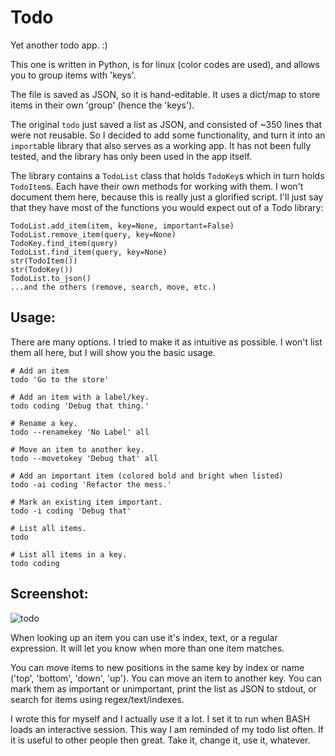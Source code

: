 Todo
====

Yet another todo app. :)

This one is written in Python, is for linux (color codes are used), and
allows you to group items with 'keys'.

The file is saved as JSON, so it is hand-editable. It uses a dict/map to store
items in their own 'group' (hence the 'keys').

The original `todo` just saved a list as JSON, and consisted of ~350 lines
that were not reusable. So I decided to add some functionality, and turn it
into an `import`able library that also serves as a working app. It has not
been fully tested, and the library has only been used in the app itself.

The library contains a `TodoList` class that holds `TodoKey`s which in turn
holds `TodoItem`s. Each have their own methods for working with them. I won't
document them here, because this is really just a glorified script. I'll just
say that they have most of the functions you would expect out of a Todo
library:

    TodoList.add_item(item, key=None, important=False)
    TodoList.remove_item(query, key=None)
    TodoKey.find_item(query)
    TodoList.find_item(query, key=None)
    str(TodoItem())
    str(TodoKey())
    TodoList.to_json()
    ...and the others (remove, search, move, etc.)


Usage:
------

There are many options. I tried to make it as intuitive as possible. I won't
list them all here, but I will show you the basic usage.

    # Add an item
    todo 'Go to the store'

    # Add an item with a label/key.
    todo coding 'Debug that thing.'

    # Rename a key.
    todo --renamekey 'No Label' all

    # Move an item to another key.
    todo --movetokey 'Debug that' all

    # Add an important item (colored bold and bright when listed)
    todo -ai coding 'Refactor the mess.'

    # Mark an existing item important.
    todo -i coding 'Debug that'

    # List all items.
    todo

    # List all items in a key.
    todo coding

Screenshot:
-----------

![todo](http://welbornprod.com/static/images/todo/todo-example.png)

When looking up an item you can use it's index, text, or a regular expression.
It will let you know when more than one item matches.

You can move items to new positions in the same key by index or name
('top', 'bottom', 'down', 'up'). You can move an item to another key.
You can mark them as important or unimportant, print the list as JSON to
stdout, or search for items using regex/text/indexes.

I wrote this for myself and I actually use it a lot. I set it to run when BASH
loads an interactive session. This way I am reminded of my todo list often.
If it is useful to other people then great.
Take it, change it, use it, whatever.
